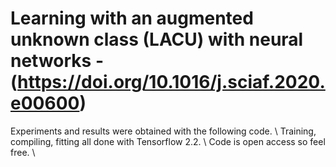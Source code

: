 # Learning with an augmented unknown class (LACU) with neural networks - (https://doi.org/10.1016/j.sciaf.2020.e00600)

Experiments and results were obtained with the following code. \\
Training, compiling, fitting all done with Tensorflow 2.2. \\
Code is open access so feel free. \\



